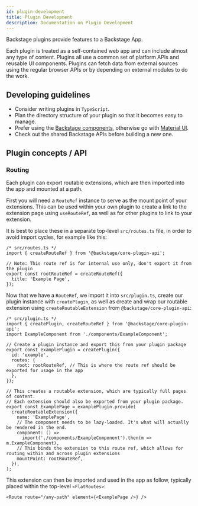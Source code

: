```yaml
---
id: plugin-development
title: Plugin Development
description: Documentation on Plugin Development
---
```


Backstage plugins provide features to a Backstage App.

Each plugin is treated as a self-contained web app and can include almost any
type of content. Plugins all use a common set of platform APIs and reusable UI
components. Plugins can fetch data from external sources using the regular
browser APIs or by depending on external modules to do the work.

## Developing guidelines

- Consider writing plugins in `TypeScript`.
- Plan the directory structure of your plugin so that it becomes easy to manage.
- Prefer using the [Backstage components](https://backstage.io/storybook),
  otherwise go with [Material UI](https://material-ui.com/).
- Check out the shared Backstage APIs before building a new one.

## Plugin concepts / API

### Routing

Each plugin can export routable extensions, which are then imported into the app
and mounted at a path.

First you will need a `RouteRef` instance to serve as the mount point of your
extensions. This can be used within your own plugin to create a link to the
extension page using `useRouteRef`, as well as for other plugins to link to your
extension.

It is best to place these in a separate top-level `src/routes.ts` file, in order
to avoid import cycles, for example like this:

```tsx
/* src/routes.ts */
import { createRouteRef } from '@backstage/core-plugin-api';

// Note: This route ref is for internal use only, don't export it from the plugin
export const rootRouteRef = createRouteRef({
  title: 'Example Page',
});
```

Now that we have a `RouteRef`, we import it into `src/plugin.ts`, create our
plugin instance with `createPlugin`, as well as create and wrap our routable
extension using `createRoutableExtension` from `@backstage/core-plugin-api`:

```tsx
/* src/plugin.ts */
import { createPlugin, createRouteRef } from '@backstage/core-plugin-api';
import ExampleComponent from './components/ExampleComponent';

// Create a plugin instance and export this from your plugin package
export const examplePlugin = createPlugin({
  id: 'example',
  routes: {
    root: rootRouteRef, // This is where the route ref should be exported for usage in the app
  },
});

// This creates a routable extension, which are typically full pages of content.
// Each extension should also be exported from your plugin package.
export const ExamplePage = examplePlugin.provide(
  createRoutableExtension({
    name: 'ExamplePage',
    // The component needs to be lazy-loaded. It's what will actually be rendered in the end.
    component: () =>
      import('./components/ExampleComponent').then(m => m.ExampleComponent),
    // This binds the extension to this route ref, which allows for routing within and across plugin extensions
    mountPoint: rootRouteRef,
  }),
);
```

This extension can then be imported and used in the app as follow, typically
placed within the top-level `<FlatRoutes>`:

```tsx
<Route route="/any-path" element={<ExamplePage />} />
```
